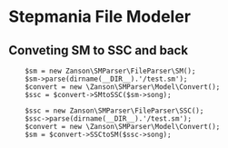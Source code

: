 # Stepmania File Modeler

## Conveting SM to SSC and back

```
    $sm = new Zanson\SMParser\FileParser\SM();
    $sm->parse(dirname(__DIR__).'/test.sm');
    $convert = new \Zanson\SMParser\Model\Convert();
    $ssc = $convert->SMtoSSC($sm->song);
```

```
    $ssc = new Zanson\SMParser\FileParser\SSC();
    $ssc->parse(dirname(__DIR__).'/test.sm');
    $convert = new \Zanson\SMParser\Model\Convert();
    $sm = $convert->SSCtoSM($ssc->song);
```

